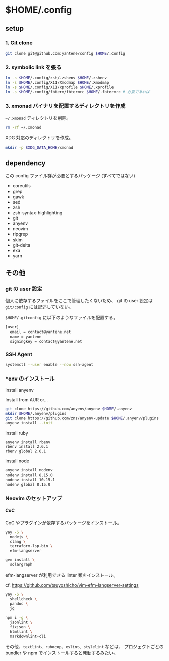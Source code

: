 # $HOME/.config

## setup

### 1. Git clone

```bash
git clone git@github.com:yantene/config $HOME/.config
```

### 2. symbolic link を張る

```bash
ln -s $HOME/.config/zsh/.zshenv $HOME/.zshenv
ln -s $HOME/.config/X11/Xmodmap $HOME/.Xmodmap
ln -s $HOME/.config/X11/xprofile $HOME/.xprofile
ln -s $HOME/.config/fbterm/fbtermrc $HOME/.fbtermrc # 必要であれば
```

### 3. xmonad バイナリを配置するディレクトリを作成

`~/.xmonad` ディレクトリを削除。

```bash
rm -rf ~/.xmonad
```

XDG 対応のディレクトリを作成。

```bash
mkdir -p $XDG_DATA_HOME/xmonad
```

## dependency

この config ファイル群が必要とするパッケージ (すべてではない)

- coreutils
- grep
- gawk
- sed
- zsh
- zsh-syntax-highlighting
- git
- anyenv
- neovim
- ripgrep
- skim
- git-delta
- exa
- yarn

## その他

### git の user 設定

個人に依存するファイルをここで管理したくないため、
git の user 設定は `git/config` には記述していない。

`$HOME/.gitconfig` に以下のようなファイルを配置する。

```bash
[user]
  email = contact@yantene.net
  name = yantene
  signingkey = contact@yantene.net
```

### SSH Agent

```bash
systemctl --user enable --now ssh-agent
```

### \*env のインストール

install anyenv

Install from AUR or...

```bash
git clone https://github.com/anyenv/anyenv $HOME/.anyenv
mkdir $HOME/.anyenv/plugins
git clone https://github.com/znz/anyenv-update $HOME/.anyenv/plugins
anyenv install --init
```

install ruby

```bash
anyenv install rbenv
rbenv install 2.6.1
rbenv global 2.6.1
```

install node

```bash
anyenv install nodenv
nodenv install 8.15.0
nodenv install 10.15.1
nodenv global 8.15.0
```

### Neovim のセットアップ

#### CoC

CoC やプラグインが依存するパッケージをインストール。

```bash
yay -S \
  nodejs \
  clang \
  terraform-lsp-bin \
  efm-langserver

gem install \
  solargraph
```

efm-langserver が利用できる linter 類をインストール。

cf. <https://github.com/tsuyoshicho/vim-efm-langserver-settings>

```bash
yay -S \
  shellcheck \
  pandoc \
  jq

npm i -g \
  jsonlint \
  fixjson \
  htmllint \
  markdownlint-cli
```

その他、`textlint`、`rubocop`、`eslint`、`stylelint` などは、
プロジェクトごとの bundler や npm でインストールすると発動するみたい。
